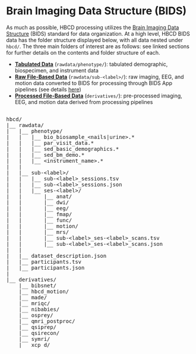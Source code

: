 
# Brain Imaging Data Structure (BIDS)
As much as possible, HBCD processing utilizes the [Brain Imaging Data Structure](https://bids-specification.readthedocs.io/en/stable/) (BIDS) standard for data organization. At a high level, HBCD BIDS data has the folder structure displayed below, with all data nested under `hbcd/`. The three main folders of interest are as follows: see linked sections for further details on the contents and folder structure of each.

- [**Tabulated Data**](phenotypes.md) (`rawdata/phenotype/`): tabulated demographic, biospecimen, and instrument data           
- [**Raw File-Based Data**](rawbids.md) (`rawdata/sub-<label>/`): raw imaging, EEG, and motion data converted to BIDS for processing through BIDS App pipelines (see details [here](../processing/index.md))        
- [**Processed File-Based Data**](derivatives.md) (`derivatives/`): pre-processed imaging, EEG, and motion data derived from processing pipelines

<pre class="folder-tree">

hbcd/
|__ rawdata/ 
|   |__ phenotype/
|   |   |__ bio_biosample_<span class="placeholder">&lt;nails|urine&gt;</span>.*
|   |   |__ par_visit_data.*
|   |   |__ sed_basic_demographics.*
|   |   |__ sed_bm_demo.*
|   |   |__ <span class="placeholder">&lt;instrument_name&gt;</span>.*
|   |
|   |__ sub-<span class="label">&lt;label&gt;</span>/
|   |   |__ sub-<span class="label">&lt;label&gt;</span>_sessions.tsv
|   |   |__ sub-<span class="label">&lt;label&gt;</span>_sessions.json
|   |   |__ ses-<span class="label">&lt;label&gt;</span>/
|   |       |__ anat/
|   |       |__ dwi/
|   |       |__ eeg/
|   |       |__ fmap/
|   |       |__ func/
|   |       |__ motion/
|   |       |__ mrs/
|   |       |__ sub-<span class="label">&lt;label&gt;</span>_ses-<span class="label">&lt;label&gt;</span>_scans.tsv
|   |       |__ sub-<span class="label">&lt;label&gt;</span>_ses-<span class="label">&lt;label&gt;</span>_scans.json
|   |
|   |__ dataset_description.json
|   |__ participants.tsv
|   |__ participants.json 
|
|__ derivatives/ 
    |__ bibsnet/
    |__ hbcd_motion/
    |__ made/
    |__ mriqc/
    |__ nibabies/
    |__ osprey/
    |__ qmri_postproc/
    |__ qsiprep/
    |__ qsirecon/
    |__ symri/
    |__ xcp_d/
</pre>
